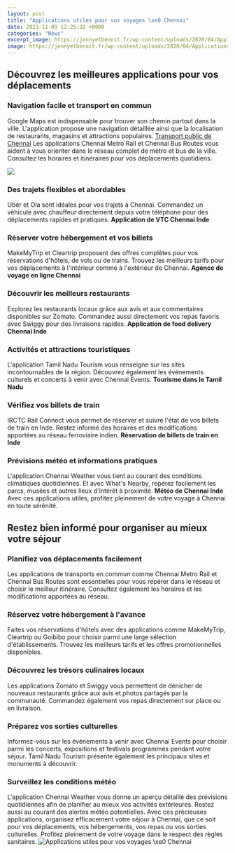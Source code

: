 ```yaml
---
layout: post
title: "Applications utiles pour vos voyages \xe0 Chennai"
date: 2023-11-09 12:25:32 +0000
categories: "News"
excerpt_image: https://jennyetbenoit.fr/wp-content/uploads/2020/04/Applications-utiles-en-voyages-1920x760.jpg
image: https://jennyetbenoit.fr/wp-content/uploads/2020/04/Applications-utiles-en-voyages-1920x760.jpg
---
```


## Découvrez les meilleures applications pour vos déplacements
### Navigation facile et transport en commun 
Google Maps est indispensable pour trouver son chemin partout dans la ville. L'application propose une navigation détaillée ainsi que la localisation de restaurants, magasins et attractions populaires. [Transport public de Chennai](https://travelokla.github.io/2023-12-28-au-cameroun-une-culture-riche-mais-une-situation-politique-complexe/)
Les applications Chennai Metro Rail et Chennai Bus Routes vous aident à vous orienter dans le réseau complet de métro et bus de la ville. Consultez les horaires et itinéraires pour vos déplacements quotidiens.

![](https://www.voyagesetc.fr/wp-content/uploads/2019/08/Application-Skyscanner-utile-en-voyage.png)
### Des trajets flexibles et abordables 
Uber et Ola sont idéales pour vos trajets à Chennai. Commandez un véhicule avec chauffeur directement depuis votre téléphone pour des déplacements rapides et pratiques. **Application de VTC Chennai Inde** 
### Réserver votre hébergement et vos billets
MakeMyTrip et Cleartrip proposent des offres complètes pour vos réservations d'hôtels, de vols ou de trains. Trouvez les meilleurs tarifs pour vos déplacements à l'intérieur comme à l'extérieur de Chennai. **Agence de voyage en ligne Chennai**
### Découvrir les meilleurs restaurants  
Explorez les restaurants locaux grâce aux avis et aux commentaires disponibles sur Zomato. Commandez aussi directement vos repas favoris avec Swiggy pour des livraisons rapides. **Application de food delivery Chennai Inde**
### Activités et attractions touristiques
L'application Tamil Nadu Tourism vous renseigne sur les sites incontournables de la région. Découvrez également les événements culturels et concerts à venir avec Chennai Events. **Tourisme dans le Tamil Nadu**
### Vérifiez vos billets de train 
IRCTC Rail Connect vous permet de réserver et suivre l'état de vos billets de train en Inde. Restez informé des horaires et des modifications apportées au réseau ferroviaire indien. **Réservation de billets de train en Inde**
### Prévisions météo et informations pratiques
L'application Chennai Weather vous tient au courant des conditions climatiques quotidiennes. Et avec What's Nearby, repérez facilement les parcs, musées et autres lieux d'intérêt à proximité. **Météo de Chennai Inde**
Avec ces applications utiles, profitez pleinement de votre voyage à Chennai en toute sérénité.
## Restez bien informé pour organiser au mieux votre séjour
### Planifiez vos déplacements facilement 
Les applications de transports en commun comme Chennai Metro Rail et Chennai Bus Routes sont essentielles pour vous repérer dans le réseau et choisir le meilleur itinéraire. Consultez également les horaires et les modifications apportées au réseau.
### Réservez votre hébergement à l'avance
Faites vos réservations d'hôtels avec des applications comme MakeMyTrip, Cleartrip ou Goibibo pour choisir parmi une large sélection d'établissements. Trouvez les meilleurs tarifs et les offres promotionnelles disponibles.
### Découvrez les trésors culinaires locaux
Les applications Zomato et Swiggy vous permettent de dénicher de nouveaux restaurants grâce aux avis et photos partagés par la communauté. Commandez également vos repas directement sur place ou en livraison. 
### Préparez vos sorties culturelles  
Informez-vous sur les événements à venir avec Chennai Events pour choisir parmi les concerts, expositions et festivals programmés pendant votre séjour. Tamil Nadu Tourism présente également les principaux sites et monuments à découvrir.
### Surveillez les conditions météo 
L'application Chennai Weather vous donne un aperçu détaillé des prévisions quotidiennes afin de planifier au mieux vos activités extérieures. Restez aussi au courant des alertes météo potentielles.
Avec ces précieuses applications, organisez efficacement votre séjour à Chennai, que ce soit pour vos déplacements, vos hébergements, vos repas ou vos sorties culturelles. Profitez pleinement de votre voyage dans le respect des règles sanitaires.
![Applications utiles pour vos voyages \xe0 Chennai](https://jennyetbenoit.fr/wp-content/uploads/2020/04/Applications-utiles-en-voyages-1920x760.jpg)